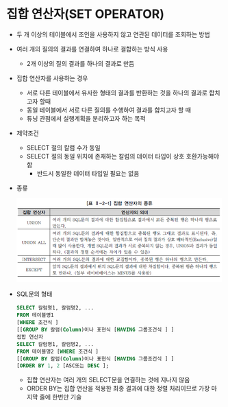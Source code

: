 # 집합 연산자(SET OPERATOR)

* 두 개 이상의 테이블에서 조인을 사용하지 않고 연관된 데이터를 조회하는 방법

* 여러 개의 질의의 결과를 연결하여 하나로 결합하는 방식 사용

  * 2개 이상의 질의 결과를 하나의 결과로 만듬

* 집합 연산자를 사용하는 경우

  * 서로 다른 테이블에서 유사한 형태의 결과를 반환하는 것을 하나의 결과로 합치고자 할때
  * 동일 테이블에서 서로 다른 질의를 수행하여 결과를 합치고자 할 때
  * 튜닝 관점에서 실행계획을 분리하고자 하는 목적

* 제약조건

  * SELECT 절의 칼럼 수가 동일
  * SELECT 절의 동일 위치에 존재하는 칼럼의 데이터 타입이 상호 호환가능해야 함
    * 반드시 동일한 데이터 타입일 필요는 없음

* 종류

  ![sql가이드](image/SQL_204.jpg)

* SQL문의 형태

  ```SQL
  SELECT 칼럼명1, 칼럼명2, ... 
  FROM 테이블명1 
  [WHERE 조건식 ] 
  [[GROUP BY 칼럼(Column)이나 표현식 [HAVING 그룹조건식 ] ] 
  집합 연산자
  SELECT 칼럼명1, 칼럼명2, ... 
  FROM 테이블명2 [WHERE 조건식 ]
  [[GROUP BY 칼럼(Column)이나 표현식 [HAVING 그룹조건식 ] ]
  [ORDER BY 1, 2 [ASC또는 DESC ];
  ```

  * 집합 연산자는 여러 개의 SELECT문을 연결하는 것에 지나지 않음
  * ORDER BY는 집합 연산을 적용한 최종 결과에 대한 정렬 처리이므로 가장 마지막 줄에 한번만 기술